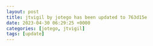```yaml
---
layout: post
title: jtvigil by jotego has been updated to 763d15e
date: 2023-04-30 06:29:25 +0000
categories: [jotego, jtvigil]
tags: [update]
---
```


